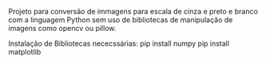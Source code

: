 Projeto para conversão de immagens para escala de cinza e preto e branco com a linguagem Python sem uso de bibliotecas de manipulação de imagens como opencv ou pillow.

Instalação de Bibliotecas nececssárias:
pip install numpy
pip install matplotlib
